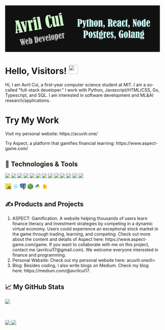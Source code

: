 ![Header](https://github.com/Avril-Cui/Avril-Cui/blob/main/MyHeader.png "Header")

# Hello, Visitors! <img src="https://raw.githubusercontent.com/MartinHeinz/MartinHeinz/master/wave.gif" width="30px" height="30px" />
Hi, I am Avril Cui, a first-year computer science student at MIT. I am a so-called "full-stack developer." I work with Python, Javascript/HTML/CSS, Go, Typescript, and SQL. I am interested in software development and ML&AI research/applications.

# Try My Work
<p>Visit my personal website: https://acuvilr.one/</p>
<p>Try Aspect, a platform that gamifies financial learning: https://www.aspect-game.com/</p>

## 🔧 Technologies & Tools
![](https://img.shields.io/badge/Code-Python-informational?style=flat&logo=python&logoColor=white&color=C3FCC2)
![](https://img.shields.io/badge/Code-JavaScript-informational?style=flat&logo=javascript&logoColor=white&color=C3FCC2)
![](https://img.shields.io/badge/Code-Golang-informational?style=flat&logo=go&logoColor=white&color=C3FCC2)
![](https://img.shields.io/badge/Tools-PostgreSQL-informational?style=flat&logo=postgresql&logoColor=white&color=C3FCC2)
![](https://img.shields.io/badge/Tools-Docker-informational?style=flat&logo=docker&logoColor=white&color=C3FCC2)
![](https://img.shields.io/badge/Framework-Flask-informational?style=flat&logo=flask&logoColor=white&color=C3FCC2)
![](https://img.shields.io/badge/Framework-Next-informational?style=flat&logo=next.js&logoColor=white&color=C3FCC2)
![](https://img.shields.io/badge/Framework-Node.js-informational?style=flat&logo=node.js&logoColor=white&color=C3FCC2)
![](https://img.shields.io/badge/Framework-REDUX-informational?style=flat&logo=redux&logoColor=white&color=C3FCC2)
![](https://img.shields.io/badge/Framework-React-informational?style=flat&logo=react&logoColor=white&color=C3FCC2)
![](https://img.shields.io/badge/Design-figma-informational?style=flat&logo=figma&logoColor=white&color=C3FCC2)
![](https://img.shields.io/badge/Hosting-heroku-informational?style=flat&logo=heroku&logoColor=white&color=C3FCC2)
![](https://img.shields.io/badge/Hosting-AWS-informational?style=flat&logo=amazon-aws&logoColor=white&color=C3FCC2)
<div></div>
<code><img height="20" src="https://raw.githubusercontent.com/github/explore/80688e429a7d4ef2fca1e82350fe8e3517d3494d/topics/javascript/javascript.png"></code>
<code><img height="20" src="https://raw.githubusercontent.com/github/explore/80688e429a7d4ef2fca1e82350fe8e3517d3494d/topics/react/react.png"></code>
<code><img height="20" src="https://raw.githubusercontent.com/github/explore/5c058a388828bb5fde0bcafd4bc867b5bb3f26f3/topics/postgresql/postgresql.png"></code>
<code><img height="20" src="https://raw.githubusercontent.com/github/explore/80688e429a7d4ef2fca1e82350fe8e3517d3494d/topics/nodejs/nodejs.png"></code>
<code><img height="20" src="https://raw.githubusercontent.com/github/explore/80688e429a7d4ef2fca1e82350fe8e3517d3494d/topics/python/python.png"></code>
<code><img height="20" src="https://raw.githubusercontent.com/github/explore/80688e429a7d4ef2fca1e82350fe8e3517d3494d/topics/firebase/firebase.png"></code>

## &#x270d; Products and Projects
<ol>
  <li>ASPECT: Gamification. A website helping thousands of users learn finance literacy and investment strategies by competing in a dynamic virtual economy. Users could experience an exceptional stock market in the game through trading, learning, and competing. Check out more about the content and details of Aspect here: https://www.aspect-game.com/game. If you want to collaborate with me on this project, contact me (avrilcui17@gmail.com). We welcome everyone interested in finance and programming. </li>
  <li>Personal Website: Check out my personal website here: acuvilr.one/li>
  <li>Blog: Besides coding, I also write blogs on Medium. Check my blog here: https://medium.com/@avrilcui17.</li>
</ol>

## &#x1f4c8; My GitHub Stats
<a href="https://github.com/Avril-Cui/Avril-Cui" style="marginTop: 100px;">
  <img align="center" src="http://github-readme-streak-stats.herokuapp.com/?user=Avril-Cui&theme=blueberry](http://github-readme-streak-stats.herokuapp.com/?user=Avril-Cui&theme=blueberry#:~:text=Longest%20Streak-,Apr,-14%20%2D%20Apr%2027" />
</a>
<div style="height: 50px">&nbsp;</div>
<a href="https://github.com/Avril-Cui/Avril-Cui">
  <img align="center" src="https://github-readme-stats.vercel.app/api?username=Avril-Cui&theme=blueberry&show_icons=true&line_height=40.25" />
</a>
<a href="https://github.com/Avril-Cui/Avril-Cui">
  <img align="center" src="https://github-readme-stats.vercel.app/api/top-langs/?username=Avril-Cui&theme=blueberry" />
</a>

